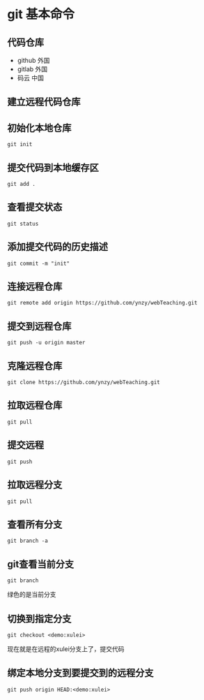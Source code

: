 
# git 基本命令

## 代码仓库
* github 外国
* gitlab 外国
* 码云  中国

## 建立远程代码仓库

## 初始化本地仓库
```shell
git init
```
## 提交代码到本地缓存区
```shell
git add .
```
## 查看提交状态
```shell
git status
```
## 添加提交代码的历史描述
```shell
git commit -m "init"
```
## 连接远程仓库
```shell
git remote add origin https://github.com/ynzy/webTeaching.git
```
## 提交到远程仓库
```shell
git push -u origin master
```

## 克隆远程仓库
```shell
git clone https://github.com/ynzy/webTeaching.git
```

## 拉取远程仓库
```shell
git pull
```

## 提交远程
```shell
git push
```

## 拉取远程分支
```shell
git pull
```
## 查看所有分支
```shell
git branch -a
```

## git查看当前分支
```shell
git branch
```
绿色的是当前分支

## 切换到指定分支
```shell
git checkout <demo:xulei>
```
现在就是在远程的xulei分支上了，提交代码

## 绑定本地分支到要提交到的远程分支
```shell
git push origin HEAD:<demo:xulei>
```


